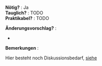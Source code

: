 **Nötig?** : Ja </br>
**Tauglich?** : TODO </br>
**Praktikabel?** : TODO </br>

**Änderungsvorschlag?** :

-

**Bemerkungen** :

Hier besteht noch Diskussionsbedarf, [siehe](https://github.com/plattform-eva/revision-politische-rechte-2021/issues/24)
